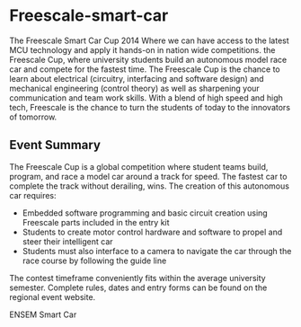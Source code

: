 # Freescale-smart-car




The Freescale Smart Car Cup 2014 
Where we can have access to the latest MCU technology and apply it hands-on in nation wide competitions. 
the Freescale Cup, where university students build an autonomous model race car and compete for the fastest time. The Freescale Cup is the chance to learn about electrical (circuitry, interfacing and software design) and mechanical engineering (control theory) as well as sharpening your communication and team work skills. With a blend of high speed and high tech, Freescale is the chance to turn the students of today to the innovators of tomorrow.

## Event Summary


The Freescale Cup is a global competition where student teams build, program, and race a model car around a track for speed. The fastest car to complete the track without derailing, wins. The creation of this autonomous car requires:

 - Embedded software programming and basic circuit creation using Freescale parts included in the entry kit
 - Students to create motor control hardware and software to propel and steer their intelligent car
 - Students must also interface to a camera to navigate the car through the race course by following the guide line
 
The contest timeframe conveniently fits within the average university semester. Complete rules, dates and entry forms can be found on the regional event website.

ENSEM Smart Car









